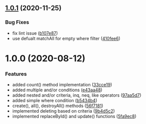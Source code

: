 ## [1.0.1](https://github.com/LabShare/loopback-connector-palantir/compare/v1.0.0...v1.0.1) (2020-11-25)


### Bug Fixes

* fix lint issue ([b107e87](https://github.com/LabShare/loopback-connector-palantir/commit/b107e879bc050d4cab4086da2ac2376a1a986ca0))
* use defualt matchAll for empty where filter ([410fee6](https://github.com/LabShare/loopback-connector-palantir/commit/410fee6e8a048b0464f33665b196c04116f07668))

# 1.0.0 (2020-08-12)


### Features

* added count() method implementation ([33cce19](https://github.com/LabShare/loopback-connector-palantir/commit/33cce19b0b411c90958097ea1dbc8bea379dd533))
* added multiple and/or conditions ([e43aa48](https://github.com/LabShare/loopback-connector-palantir/commit/e43aa484da38207bbd51f14de677d96909e4d6b2))
* added nested and/or criteria, inq, neq, like operators ([97aa5d7](https://github.com/LabShare/loopback-connector-palantir/commit/97aa5d71ecd693ee5447062671bdaaeb7b954805))
* added simple where condition ([b5434b4](https://github.com/LabShare/loopback-connector-palantir/commit/b5434b47c9a213bf6d6ad9f97eb700ed673554a9))
* create(), all(), destroyAll() methods ([56f7181](https://github.com/LabShare/loopback-connector-palantir/commit/56f7181f63c464bd3bbdc169c3da5199c68007c6))
* implemented deleting based on criteria ([9b4d5c2](https://github.com/LabShare/loopback-connector-palantir/commit/9b4d5c2139ab902a74578f9763e054c9ca084da9))
* implemented replaceById() and update() functions ([5fa9ec8](https://github.com/LabShare/loopback-connector-palantir/commit/5fa9ec85fba21b02f8c773dace3548c34a12be55))
